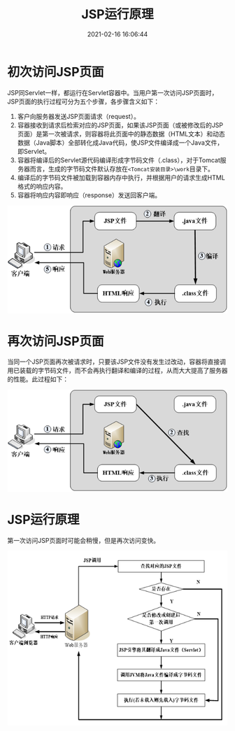 ﻿---
title: JSP运行原理
date: 2021-02-16 16:06:44
summary: 本文介绍JSP的运行原理。
tags:
- Java
- JSP
categories:
- Java
---

# 初次访问JSP页面

JSP同Servlet一样，都运行在Servlet容器中。当用户第一次访问JSP页面时，JSP页面的执行过程可分为五个步骤，各步骤含义如下：
1. 客户向服务器发送JSP页面请求（request）。
2. 容器接收到请求后检索对应的JSP页面，如果该JSP页面（或被修改后的JSP页面）是第一次被请求，则容器将此页面中的静态数据（HTML文本）和动态数据（Java脚本）全部转化成Java代码，使JSP文件编译成一个Java文件，即Servlet。
3. 容器将编译后的Servlet源代码编译形成字节码文件（.class），对于Tomcat服务器而言，生成的字节码文件默认存放在`<Tomcat安装目录>\work`目录下。
4. 编译后的字节码文件被加载到容器内存中执行，并根据用户的请求生成HTML格式的响应内容。
5. 容器将响应内容即响应（response）发送回客户端。

![](../../../images/软件开发/Java/JSP运行原理/1.png)

# 再次访问JSP页面

当同一个JSP页面再次被请求时，只要该JSP文件没有发生过改动，容器将直接调用已装载的字节码文件，而不会再执行翻译和编译的过程，从而大大提高了服务器的性能。此过程如下：

![](../../../images/软件开发/Java/JSP运行原理/2.png)

# JSP运行原理

第一次访问JSP页面时可能会稍慢，但是再次访问变快。

![](../../../images/软件开发/Java/JSP运行原理/3.png)

